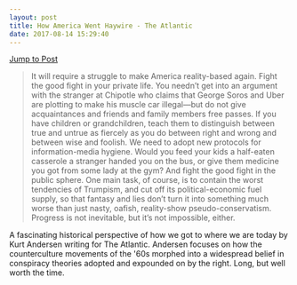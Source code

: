 ```yaml
---
layout: post
title: How America Went Haywire - The Atlantic
date: 2017-08-14 15:29:40
---
```


[Jump to Post](https://www.theatlantic.com/magazine/archive/2017/09/how-america-lost-its-mind/534231/)

> It will require a struggle to make America reality-based again. Fight the good fight in your private life. You needn’t get into an argument with the stranger at Chipotle who claims that George Soros and Uber are plotting to make his muscle car illegal—but do not give acquaintances and friends and family members free passes. If you have children or grandchildren, teach them to distinguish between true and untrue as fiercely as you do between right and wrong and between wise and foolish. 
> We need to adopt new protocols for information-media hygiene. Would you feed your kids a half-eaten casserole a stranger handed you on the bus, or give them medicine you got from some lady at the gym? 
> And fight the good fight in the public sphere. One main task, of course, is to contain the worst tendencies of Trumpism, and cut off its political-economic fuel supply, so that fantasy and lies don’t turn it into something much worse than just nasty, oafish, reality-show pseudo-conservatism. Progress is not inevitable, but it’s not impossible, either.

A fascinating historical perspective of how we got to where we are today by Kurt Andersen writing for The Atlantic. Andersen focuses on how the counterculture movements of the '60s morphed into a widespread belief in conspiracy theories adopted and expounded on by the right. Long, but well worth the time.
